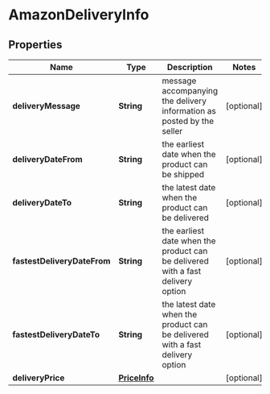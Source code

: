 

# AmazonDeliveryInfo


## Properties

| Name | Type | Description | Notes |
|------------ | ------------- | ------------- | -------------|
|**deliveryMessage** | **String** | message accompanying the delivery information as posted by the seller |  [optional] |
|**deliveryDateFrom** | **String** | the earliest date when the product can be shipped |  [optional] |
|**deliveryDateTo** | **String** | the latest date when the product can be delivered |  [optional] |
|**fastestDeliveryDateFrom** | **String** | the earliest date when the product can be delivered with a fast delivery option |  [optional] |
|**fastestDeliveryDateTo** | **String** | the latest date when the product can be delivered with a fast delivery option |  [optional] |
|**deliveryPrice** | [**PriceInfo**](PriceInfo.md) |  |  [optional] |



